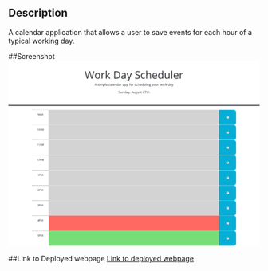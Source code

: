 ## Description

A calendar application that allows a user to save events for each hour of a typical working day.

##Screenshot
![ScreenShot](./assets/WorkDaySchedulerScreenshot.png)

##Link to Deployed webpage
[Link to deployed webpage](https://mcleodherritt.github.io/daily-scheduler/)
